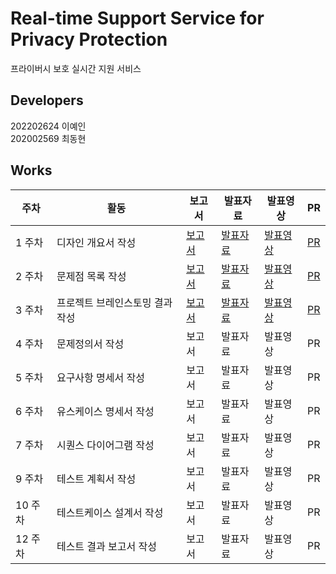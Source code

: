 # Real-time Support Service for Privacy Protection

프라이버시 보호 실시간 지원 서비스

## Developers

202202624 이예인<br>
202002569 최동현

## Works

| 주차  | 활동 | 보고서 | 발표자료 | 발표영상 | PR |
|------|------|--------|----------|----------|----|
| 1 주차 | 디자인 개요서 작성 | [보고서](https://docs.google.com/document/d/1Et6mASg1h8TvnPL3yr42QxF-E3m8FyGT/edit?usp=sharing&ouid=116586439470799169786&rtpof=true&sd=true)| [발표자료](https://drive.google.com/file/d/1Er5kh8nodRNm502V2xAwjBVlRuuh4th6/view?usp=sharing) | [발표영상](https://youtu.be/z570EzBaHbY?si=IamLZpoUD0n9iSxB) | [PR](https://github.com/iyeaaa/PrivRTC/pull/1) |
| 2 주차 | 문제점 목록 작성 | [보고서](https://docs.google.com/document/d/1EyKkXhdYSxklNGGQriLnpQpO-PLTwXCe/edit?usp=sharing&ouid=116586439470799169786&rtpof=true&sd=true) | [발표자료](https://drive.google.com/file/d/1EtfTJZxNmwpgwLKUmFc3RD0Z3oLn_0A6/view?usp=sharing) | [발표영상](https://youtu.be/bX-g0Ycl_NE) | [PR](https://github.com/iyeaaa/PrivRTC/pull/2) |
| 3 주차 | 프로젝트 브레인스토밍 결과 작성 | [보고서](https://drive.google.com/file/d/1UIE2ilqTdA2pJEPVAZCcgX7qy_hZoTeh/view?usp=sharing) | [발표자료](https://drive.google.com/file/d/1UeGg6eTVL-r8IHE9Akafhmzww5hqME_R/view?usp=sharing) | [발표영상](https://youtu.be/tU0xAXcUeFE) | [PR](https://github.com/iyeaaa/PrivRTC/pull/3) |
| 4 주차 | 문제정의서 작성 | 보고서 | 발표자료 | 발표영상 | PR |
| 5 주차 | 요구사항 명세서 작성 | 보고서 | 발표자료 | 발표영상 | PR |
| 6 주차 | 유스케이스 명세서 작성 | 보고서 | 발표자료 | 발표영상 | PR |
| 7 주차 | 시퀀스 다이어그램 작성 | 보고서 | 발표자료 | 발표영상 | PR |
| 9 주차 | 테스트 계획서 작성 | 보고서 | 발표자료 | 발표영상 | PR |
| 10 주차 | 테스트케이스 설계서 작성 | 보고서 | 발표자료 | 발표영상 | PR |
| 12 주차 | 테스트 결과 보고서 작성 | 보고서 | 발표자료 | 발표영상 | PR |
